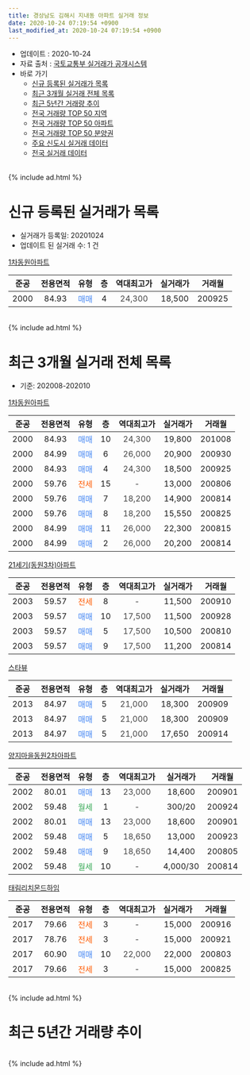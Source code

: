 ```yaml
---
title: 경상남도 김해시 지내동 아파트 실거래 정보
date: 2020-10-24 07:19:54 +0900
last_modified_at: 2020-10-24 07:19:54 +0900
---
```


* 업데이트 : 2020-10-24
* 자료 출처 : [국토교통부 실거래가 공개시스템](http://rt.molit.go.kr)
* 바로 가기
    * [신규 등록된 실거래가 목록](#신규-등록된-실거래가-목록)
    * [최근 3개월 실거래 전체 목록](#최근-3개월-실거래-전체-목록)
    * [최근 5년간 거래량 추이](#최근-5년간-거래량-추이)
    * [전국 거래량 TOP 50 지역](https://inasie.github.io/apt-trade-info/최근-3개월-전국에서-가장-거래가-많이-발생한-지역)
    * [전국 거래량 TOP 50 아파트](https://inasie.github.io/apt-trade-info/최근-3개월-전국에서-가장-거래가-많이-발생한-아파트)
    * [전국 거래량 TOP 50 분양권](https://inasie.github.io/apt-trade-info/최근-3개월-전국에서-가장-거래가-많이-발생한-분양권)
    * [주요 신도시 실거래 데이터](https://inasie.github.io/apt-trade-info/주요-신도시)
    * [전국 실거래 데이터](https://inasie.github.io/apt-trade-info/전국)
<br>
{% include ad.html %}
<br>

# 신규 등록된 실거래가 목록
* 실거래가 등록일: 20201024
* 업데이트 된 실거래 수: 1 건


[1차동원아파트](https://search.naver.com/search.naver?query=%EA%B2%BD%EC%83%81%EB%82%A8%EB%8F%84+%EA%B9%80%ED%95%B4%EC%8B%9C+%EC%A7%80%EB%82%B4%EB%8F%99+1%EC%B0%A8%EB%8F%99%EC%9B%90%EC%95%84%ED%8C%8C%ED%8A%B8)

|준공|전용면적|유형|층|역대최고가|실거래가|거래월|
|:---:|:---:|:---:|:---:|:---:|:---:|:---:|
|2000|84.93|<span style="color:#4285f3">매매</span>|4|<span style="color:#444444">24,300</span>|18,500|200925|


<br>
{% include ad.html %}
<br>

# 최근 3개월 실거래 전체 목록
* 기준: 202008-202010


[1차동원아파트](https://search.naver.com/search.naver?query=%EA%B2%BD%EC%83%81%EB%82%A8%EB%8F%84+%EA%B9%80%ED%95%B4%EC%8B%9C+%EC%A7%80%EB%82%B4%EB%8F%99+1%EC%B0%A8%EB%8F%99%EC%9B%90%EC%95%84%ED%8C%8C%ED%8A%B8)

|준공|전용면적|유형|층|역대최고가|실거래가|거래월|
|:---:|:---:|:---:|:---:|:---:|:---:|:---:|
|2000|84.93|<span style="color:#4285f3">매매</span>|10|<span style="color:#444444">24,300</span>|19,800|201008|
|2000|84.99|<span style="color:#4285f3">매매</span>|6|<span style="color:#444444">26,000</span>|20,900|200930|
|2000|84.93|<span style="color:#4285f3">매매</span>|4|<span style="color:#444444">24,300</span>|18,500|200925|
|2000|59.76|<span style="color:#ff5a00">전세</span>|15|<span style="color:#444444">-</span>|13,000|200806|
|2000|59.76|<span style="color:#4285f3">매매</span>|7|<span style="color:#444444">18,200</span>|14,900|200814|
|2000|59.76|<span style="color:#4285f3">매매</span>|8|<span style="color:#444444">18,200</span>|15,550|200825|
|2000|84.99|<span style="color:#4285f3">매매</span>|11|<span style="color:#444444">26,000</span>|22,300|200815|
|2000|84.99|<span style="color:#4285f3">매매</span>|2|<span style="color:#444444">26,000</span>|20,200|200814|

[21세기(동원3차)아파트](https://search.naver.com/search.naver?query=%EA%B2%BD%EC%83%81%EB%82%A8%EB%8F%84+%EA%B9%80%ED%95%B4%EC%8B%9C+%EC%A7%80%EB%82%B4%EB%8F%99+21%EC%84%B8%EA%B8%B0%28%EB%8F%99%EC%9B%903%EC%B0%A8%29%EC%95%84%ED%8C%8C%ED%8A%B8)

|준공|전용면적|유형|층|역대최고가|실거래가|거래월|
|:---:|:---:|:---:|:---:|:---:|:---:|:---:|
|2003|59.57|<span style="color:#ff5a00">전세</span>|8|<span style="color:#444444">-</span>|11,500|200910|
|2003|59.57|<span style="color:#4285f3">매매</span>|10|<span style="color:#444444">17,500</span>|11,500|200928|
|2003|59.57|<span style="color:#4285f3">매매</span>|5|<span style="color:#444444">17,500</span>|10,500|200810|
|2003|59.57|<span style="color:#4285f3">매매</span>|9|<span style="color:#444444">17,500</span>|11,200|200814|

[스타뷰](https://search.naver.com/search.naver?query=%EA%B2%BD%EC%83%81%EB%82%A8%EB%8F%84+%EA%B9%80%ED%95%B4%EC%8B%9C+%EC%A7%80%EB%82%B4%EB%8F%99+%EC%8A%A4%ED%83%80%EB%B7%B0)

|준공|전용면적|유형|층|역대최고가|실거래가|거래월|
|:---:|:---:|:---:|:---:|:---:|:---:|:---:|
|2013|84.97|<span style="color:#4285f3">매매</span>|5|<span style="color:#444444">21,000</span>|18,300|200909|
|2013|84.97|<span style="color:#4285f3">매매</span>|5|<span style="color:#444444">21,000</span>|18,300|200909|
|2013|84.97|<span style="color:#4285f3">매매</span>|5|<span style="color:#444444">21,000</span>|17,650|200914|

[양지마을동원2차아파트](https://search.naver.com/search.naver?query=%EA%B2%BD%EC%83%81%EB%82%A8%EB%8F%84+%EA%B9%80%ED%95%B4%EC%8B%9C+%EC%A7%80%EB%82%B4%EB%8F%99+%EC%96%91%EC%A7%80%EB%A7%88%EC%9D%84%EB%8F%99%EC%9B%902%EC%B0%A8%EC%95%84%ED%8C%8C%ED%8A%B8)

|준공|전용면적|유형|층|역대최고가|실거래가|거래월|
|:---:|:---:|:---:|:---:|:---:|:---:|:---:|
|2002|80.01|<span style="color:#4285f3">매매</span>|13|<span style="color:#444444">23,000</span>|18,600|200901|
|2002|59.48|<span style="color:#34a853">월세</span>|1|<span style="color:#444444">-</span>|300/20|200924|
|2002|80.01|<span style="color:#4285f3">매매</span>|13|<span style="color:#444444">23,000</span>|18,600|200901|
|2002|59.48|<span style="color:#4285f3">매매</span>|5|<span style="color:#444444">18,650</span>|13,000|200923|
|2002|59.48|<span style="color:#4285f3">매매</span>|9|<span style="color:#444444">18,650</span>|14,400|200805|
|2002|59.48|<span style="color:#34a853">월세</span>|10|<span style="color:#444444">-</span>|4,000/30|200814|

[태림리치몬드하임](https://search.naver.com/search.naver?query=%EA%B2%BD%EC%83%81%EB%82%A8%EB%8F%84+%EA%B9%80%ED%95%B4%EC%8B%9C+%EC%A7%80%EB%82%B4%EB%8F%99+%ED%83%9C%EB%A6%BC%EB%A6%AC%EC%B9%98%EB%AA%AC%EB%93%9C%ED%95%98%EC%9E%84)

|준공|전용면적|유형|층|역대최고가|실거래가|거래월|
|:---:|:---:|:---:|:---:|:---:|:---:|:---:|
|2017|79.66|<span style="color:#ff5a00">전세</span>|3|<span style="color:#444444">-</span>|15,000|200916|
|2017|78.76|<span style="color:#ff5a00">전세</span>|3|<span style="color:#444444">-</span>|15,000|200921|
|2017|60.90|<span style="color:#4285f3">매매</span>|10|<span style="color:#444444">22,000</span>|22,000|200803|
|2017|79.66|<span style="color:#ff5a00">전세</span>|3|<span style="color:#444444">-</span>|15,000|200825|


<br>
{% include ad.html %}
<br>

# 최근 5년간 거래량 추이


<div style="width:100%;">
    <canvas id="deal_progress" height="200"></canvas>
</div>

<script>
new Chart(document.getElementById("deal_progress"), {
    type: 'line',
    data: {
        labels: ['201510','201511','201512','201601','201602','201603','201604','201605','201606','201607','201608','201609','201610','201611','201612','201701','201702','201703','201704','201705','201706','201707','201708','201709','201710','201711','201712','201801','201802','201803','201804','201805','201806','201807','201808','201809','201810','201811','201812','201901','201902','201903','201904','201905','201906','201907','201908','201909','201910','201911','201912','202001','202002','202003','202004','202005','202006','202007','202008','202009','202010'],
        datasets: [{
            label: '매매',
            pointRadius: 1,
            data: [11, 5, 8, 10, 7, 13, 10, 6, 2, 12, 11, 6, 22, 12, 7, 8, 5, 8, 3, 4, 8, 4, 3, 5, 5, 7, 4, 4, 3, 6, 2, 7, 2, 2, 8, 7, 3, 3, 6, 6, 8, 5, 2, 4, 5, 9, 7, 2, 10, 4, 8, 15, 8, 3, 6, 4, 5, 8, 8, 9, 1],
            borderColor: "rgba(255, 201, 14, 1)",
            backgroundColor: "rgba(255, 201, 14, 0.5)",
            fill: false,
            lineTension: 0
        },{
            label: '전월세',
            pointRadius: 1,
            data: [6, 3, 1, 2, 7, 4, 4, 3, 2, 3, 3, 3, 3, 6, 2, 4, 10, 4, 5, 3, 2, 4, 0, 4, 0, 4, 4, 2, 5, 4, 3, 1, 3, 4, 1, 7, 6, 3, 3, 3, 4, 3, 5, 9, 1, 5, 5, 3, 2, 8, 2, 7, 2, 5, 2, 2, 3, 2, 3, 4, 0],
            borderColor: "rgba(0, 141, 185, 1)",
            backgroundColor: "rgba(0, 141, 185, 0.5)",
            fill: false,
            lineTension: 0
        }
        ]
    },
    options: {
        responsive: true,
        title: {
            display: false
        },
        tooltips: {
            mode: 'index',
            intersect: false
        },
        hover: {
            mode: 'nearest',
            intersect: true
        },
        scales: {
            xAxes: [{
                display: true,
                scaleLabel: {
                    display: true,
                    labelString: '년/월'
                }
            }],
            yAxes: [{
                display: true,
                ticks: {
                    suggestedMin: 0,
                },
                scaleLabel: {
                    display: true,
                    labelString: '실거래 수'
                }
            }]
        }
    }
});

</script>


<br>
{% include ad.html %}
<br>

